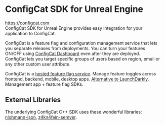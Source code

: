 # ConfigCat SDK for Unreal Engine
https://configcat.com  
ConfigCat SDK for Unreal Engine provides easy integration for your application to ConfigCat.

ConfigCat is a feature flag and configuration management service that lets you separate releases from deployments. You can turn your features ON/OFF using <a href="http://app.configcat.com" target="_blank">ConfigCat Dashboard</a> even after they are deployed. ConfigCat lets you target specific groups of users based on region, email or any other custom user attribute.

ConfigCat is a <a href="https://configcat.com" target="_blank">hosted feature flag service</a>. Manage feature toggles across frontend, backend, mobile, desktop apps. <a href="https://configcat.com" target="_blank">Alternative to LaunchDarkly</a>. Management app + feature flag SDKs.

## External Libraries
The underlying ConfigCat C++ SDK uses these wonderful libraries: [nlohmann-json](https://github.com/nlohmann/json), [z4kn4fein-semver](https://github.com/z4kn4fein/cpp-semver).